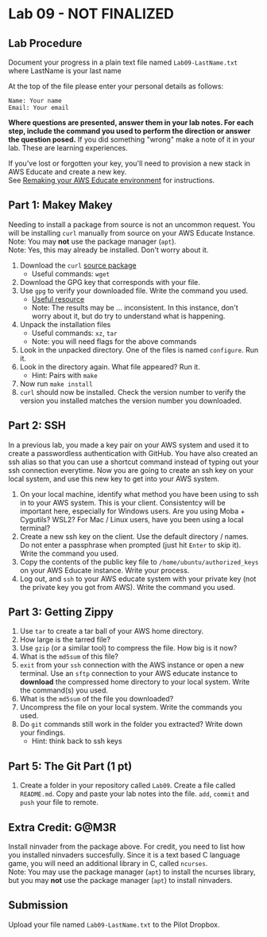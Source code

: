 # Lab 09 - NOT FINALIZED

## Lab Procedure

Document your progress in a plain text file named `Lab09-LastName.txt`  
where LastName is your last name

At the top of the file please enter your personal details as follows:

```
Name: Your name
Email: Your email
```

**Where questions are presented, answer them in your lab notes. For each step, include the command you used to perform the direction or answer the question posed.** If you did something "wrong" make a note of it in your lab. These are learning experiences.

If you've lost or forgotten your key, you'll need to provision a new stack in AWS Educate and create a new key.  
See [Remaking your AWS Educate environment](../../..) for instructions.

## Part 1: Makey Makey

Needing to install a package from source is not an uncommon request. You will be installing `curl` manually from source on your AWS Educate Instance.  
Note: You may **not** use the package manager (`apt`).  
Note: Yes, this may already be installed. Don't worry about it.

1. Download the `curl` [source package](https://curl.haxx.se/download.html)
   - Useful commands: `wget`
2. Download the GPG key that corresponds with your file.
3. Use `gpg` to verify your downloaded file. Write the command you used.
   - [Useful resource](https://gnupg.org/download/integrity_check.html)
   - Note: The results may be ... inconsistent. In this instance, don't worry about it, but do try to understand what is happening.
4. Unpack the installation files
   - Useful commands: `xz`, `tar`
   - Note: you will need flags for the above commands
5. Look in the unpacked directory. One of the files is named `configure`. Run it.
6. Look in the directory again. What file appeared? Run it.
   - Hint: Pairs with `make`
7. Now run `make install`
8. `curl` should now be installed. Check the version number to verify the version you installed matches the version number you downloaded.

## Part 2: SSH

In a previous lab, you made a key pair on your AWS system and used it to create a passwordless authentication with GitHub. You have also created an ssh alias so that you can use a shortcut command instead of typing out your ssh connection everytime. Now you are going to create an ssh key on your local system, and use this new key to get into your AWS system.

1. On your local machine, identify what method you have been using to ssh in to your AWS system. This is your client. Consistentcy will be important here, especially for Windows users. Are you using Moba + Cygutils? WSL2? For Mac / Linux users, have you been using a local terminal?
2. Create a new ssh key on the client. Use the default directory / names. Do not enter a passphrase when prompted (just hit `Enter` to skip it). Write the command you used.
3. Copy the contents of the public key file to `/home/ubuntu/authorized_keys` on your AWS Educate instance. Write your process.
4. Log out, and `ssh` to your AWS educate system with your private key (not the private key you got from AWS). Write the command you used.

## Part 3: Getting Zippy

1. Use `tar` to create a tar ball of your AWS home directory.
2. How large is the tarred file?
3. Use `gzip` (or a similar tool) to compress the file. How big is it now?
4. What is the `md5sum` of this file?
5. `exit` from your `ssh` connection with the AWS instance or open a new terminal. Use an `sftp` connection to your AWS educate instance to **download** the compressed home directory to your local system. Write the command(s) you used.
6. What is the `md5sum` of the file you downloaded?
7. Uncompress the file on your local system. Write the commands you used.
8. Do `git` commands still work in the folder you extracted? Write down your findings.
   - Hint: think back to ssh keys

## Part 5: The Git Part (1 pt)

1. Create a folder in your repository called `Lab09`. Create a file called `README.md`. Copy and paste your lab notes into the file. `add`, `commit` and `push` your file to remote.

## Extra Credit: G@M3R

Install ninvader from the package above. For credit, you need to list how you installed ninvaders succesfully. Since it is a text based C language game, you will need an additional library in C, called `ncurses`.  
Note: You may use the package manager (`apt`) to install the ncurses library, but you may **not** use the package manager (`apt`) to install ninvaders.

## Submission

Upload your file named `Lab09-LastName.txt` to the Pilot Dropbox.
